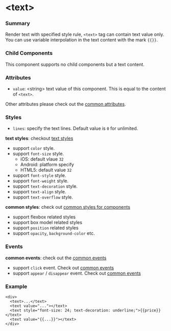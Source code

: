 # &lt;text&gt;

### Summary

Render text with specified style rule, `<text>` tag can contain text value only. You can use variable interpolation in the text content with the mark `{{}}`.

### Child Components

This component supports no child components but a text content.

### Attributes

- `value`: &lt;string&gt; text value of this component. This is equal to the content of `<text>`.

Other attributes please check out the [common attributes](../references/common-attrs.md).

### Styles

- `lines`: specify the text lines. Default value is `0` for unlimited.

**text styles**: checkout [text styles](../references/text-style.md)

- support `color` style.
- support `font-size` style.
	+ iOS: default vlaue `32`
  + Android: platform specify
  + HTML5: default value `32`
- support `font-style` style.
- support `font-weight` style.
- support `text-decoration` style.
- support `text-align` style.
- support `text-overflow` style.

**common styles**: check out [common styles for components](../references/common-style.md)

- support flexbox related styles
- support box model related styles
- support `position` related styles
- support `opacity`, `background-color` etc.

### Events

**common events**: check out the [common events](../references/common-event.md)

- support `click` event. Check out [common events](../references/common-event.md)
- support `appear` / `disappear` event. Check out [common events](../references/common-event.md)

### Example

```
<div>
  <text>...</text>
  <text value="..."></text>
  <text style="font-size: 24; text-decoration: underline;">{{price}}</text>
  <text value="{{...}}"></text>
</div>
```


